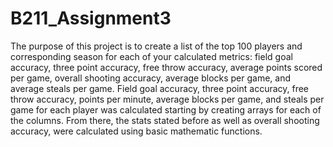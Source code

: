 # B211_Assignment3
The purpose of this project is to create a list of the top 100 players and corresponding season for each of your calculated metrics: field goal accuracy, three point accuracy, free throw accuracy, average points scored per game, overall shooting accuracy, average blocks per game, and average steals per game. Field goal accuracy, three point accuracy, free throw accuracy, points per minute, average blocks per game, and steals per game for each player was calculated starting by creating arrays for each of the columns. From there, the stats stated before as well as overall shooting accuracy, were calculated using basic mathematic functions.
